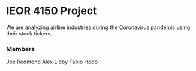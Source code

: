 # IEOR 4150 Project

We are analyzing airline industries during the Coronavirus pandemic using their stock tickers.

### Members
Joe Redmond
Alex Libby
Fabio Hodo
